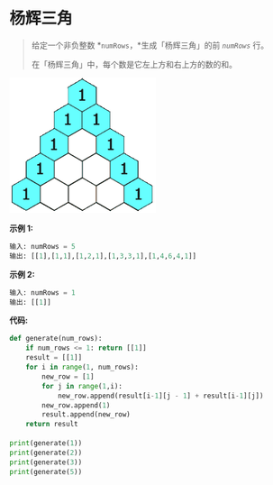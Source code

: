 # 杨辉三角

> 给定一个非负整数 *`numRows`，*生成「杨辉三角」的前 *`numRows`* 行。
>
> 在「杨辉三角」中，每个数是它左上方和右上方的数的和。

![](images/118_1.gif)

**示例 1:**

```python
输入: numRows = 5
输出: [[1],[1,1],[1,2,1],[1,3,3,1],[1,4,6,4,1]]
```



**示例 2:**

```python
输入: numRows = 1
输出: [[1]]
```

**代码:**

```python
def generate(num_rows):
    if num_rows <= 1: return [[1]]
    result = [[1]]
    for i in range(1, num_rows):
        new_row = [1]
        for j in range(1,i):
            new_row.append(result[i-1][j - 1] + result[i-1][j])
        new_row.append(1)
        result.append(new_row)
    return result

print(generate(1))
print(generate(2))
print(generate(3))
print(generate(5))
```

